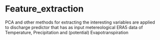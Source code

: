 # Feature_extraction
PCA and other methods for extracting the interesting variables are applied to discharge predictor that has as input metereological ERA5 data of Temperature, Precipitation and (potential) Evapotranspiration
